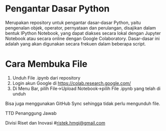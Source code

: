 # Pengantar Dasar Python
Merupakan repository untuk pengantar dasar-dasar Python, yaitu pengenalan objek, operator, pernyataan dan perulangan, disajikan dalam bentuk IPython Notebook, yang dapat diakses secara lokal dengan Jupyter Notebook atau secara online dengan Google Colaboratory. Dasar-dasar ini adalah yang akan digunakan secara frekuen dalam beberapa script.

# Cara Membuka File
1. Unduh File .ipynb dari repository
2. Login akun Google di https://colab.research.google.com/
3. Di Menu Bar, pilih File->Upload Notebook->pilih File .ipynb yang telah di unduh

Bisa juga menggunakan GitHub Sync sehingga tidak perlu mengunduh file.

TTD Penanggung Jawab

Divisi Riset dan Inovasi #ristek.hmgi@gmail.com

